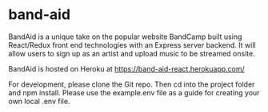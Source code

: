 # band-aid
BandAid is a unique take on the popular website BandCamp built using React/Redux front end technologies with an Express server backend.  It will allow users to sign up as an artist and upload music to be streamed onsite.  

BandAid is hosted on Heroku at https://band-aid-react.herokuapp.com/  

For development, please clone the Git repo.  Then cd into the project folder and npm install.  Please use the example.env file as a guide for creating your own local .env file. 
